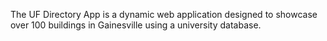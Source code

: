 The UF Directory App is a dynamic web application designed to showcase over 100 buildings in Gainesville using a university database.
